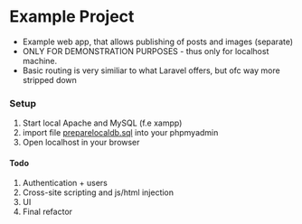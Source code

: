 # Example Project

- Example web app, that allows publishing of posts and images (separate)
- ONLY FOR DEMONSTRATION PURPOSES - thus only for localhost machine.
- Basic routing is very similiar to what Laravel offers, but ofc way more stripped down

### Setup
1. Start local Apache and MySQL (f.e xampp)
2. import file [preparelocaldb.sql](https://github.com/machacekmartin/ExampleProject) into your phpmyadmin
3. Open localhost in your browser

#### Todo
1. Authentication + users
2. Cross-site scripting and js/html injection
3. UI
4. Final refactor
